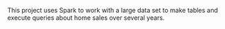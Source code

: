This project uses Spark to work with a large data set to make tables and execute queries about home sales over several years. 